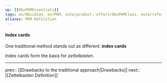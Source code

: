 ```yaml
---
up: [[ObsPKMEssentials]]
tags: on/Obsidian, on/PKM, note/product, effort/ObsPKMClass, note/reference
aliases: PKM Definition
---
```

#### Index cards

One traditional method stands out as different: **index cards**

Index cards form the basis for _zettelkasten_.

___
prev:: [[Drawbacks to the traditional approach|Drawbacks]]
next:: [[Zettelkasten Definition]]

